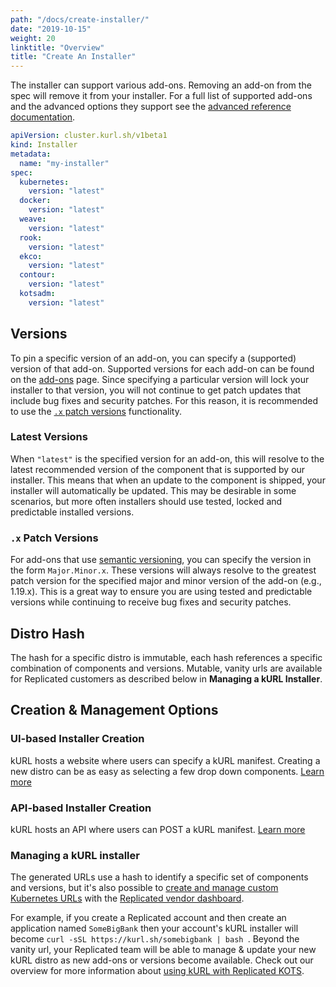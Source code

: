 ```yaml
---
path: "/docs/create-installer/"
date: "2019-10-15"
weight: 20
linktitle: "Overview"
title: "Create An Installer"
---
```

The installer can support various add-ons. Removing an add-on from the spec will remove it from your installer. For a full list of supported add-ons and the advanced options they support see the [advanced reference documentation](add-on-adv-options).

```yaml
apiVersion: cluster.kurl.sh/v1beta1
kind: Installer
metadata:
  name: "my-installer"
spec:
  kubernetes:
    version: "latest"
  docker:
    version: "latest"
  weave:
    version: "latest"
  rook:
    version: "latest"
  ekco:
    version: "latest"
  contour:
    version: "latest"
  kotsadm:
    version: "latest"
```

## Versions
To pin a specific version of an add-on, you can specify a (supported) version of that add-on. Supported versions for each add-on can be found on the [add-ons](/add-ons) page. Since specifying a particular version will lock your installer to that version, you will not continue to get patch updates that include bug fixes and security patches. For this reason, it is recommended to use the [`.x` patch versions](#x-patch-versions) functionality.

### Latest Versions
When `"latest"` is the specified version for an add-on, this will resolve to the latest recommended version of the component that is supported by our installer. This means that when an update to the component is shipped, your installer will automatically be updated. This may be desirable in some scenarios, but more often installers should use tested, locked and predictable installed versions.

### `.x` Patch Versions
For add-ons that use [semantic versioning](https://semver.org), you can specify the version in the form `Major.Minor.x`. These versions will always resolve to the greatest patch version for the specified major and minor version of the add-on (e.g., 1.19.x). This is a great way to ensure you are using tested and predictable versions while continuing to receive bug fixes and security patches.

## Distro Hash
The hash for a specific distro is immutable, each hash references a specific combination of components and versions. Mutable, vanity urls are available for Replicated customers as described below in **Managing a kURL Installer**.

## Creation & Management Options
### UI-based Installer Creation
kURL hosts a website where users can specify a kURL manifest. Creating a new distro can be as easy as selecting a few drop down components. [Learn more](creating-an-installer-ui)

### API-based Installer Creation
kURL hosts an API where users can POST a kURL manifest. [Learn more](creating-an-installer-api)

### Managing a kURL installer
The generated URLs use a hash to identify a specific set of components and versions, but it's also possible to [create and manage custom Kubernetes URLs](https://kots.io/vendor/embedded-kubernetes/embedded-kubernetes/) with the [Replicated vendor dashboard](https://vendor.replicated.com).

For example, if you create a Replicated account and then create an application named `SomeBigBank` then your account's kURL installer will become `curl -sSL https://kurl.sh/somebigbank | bash `. Beyond the vanity url, your Replicated team will be able to manage & update your new kURL distro as new add-ons or versions become available. Check out our overview for more information about [using kURL with Replicated KOTS](https://blog.replicated.com/kurl-with-replicated-kots/).
